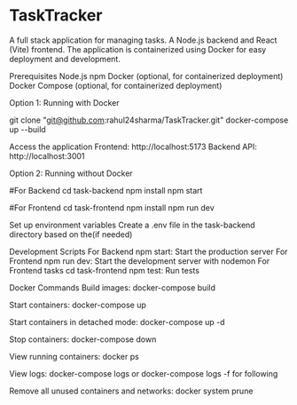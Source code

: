 # TaskTracker
A full stack application for managing tasks. A Node.js backend and React (Vite) frontend. The application is containerized using Docker for easy deployment and development.

Prerequisites
Node.js 
npm
Docker (optional, for containerized deployment)
Docker Compose (optional, for containerized deployment)

Option 1: Running with Docker

git clone "git@github.com:rahul24sharma/TaskTracker.git"
docker-compose up --build

Access the application
Frontend: http://localhost:5173
Backend API: http://localhost:3001

Option 2: Running without Docker

#For Backend
cd task-backend
npm install
npm start

#For Frontend
cd task-frontend
npm install
npm run dev

Set up environment variables
Create a .env file in the task-backend directory based on the(if needed)

Development Scripts
For Backend
npm start: Start the production server
For Frontend
npm run dev: Start the development server with nodemon
For Frontend tasks
cd task-frontend
npm test: Run tests

Docker Commands
Build images: docker-compose build

Start containers: docker-compose up

Start containers in detached mode: docker-compose up -d

Stop containers: docker-compose down

View running containers: docker ps

View logs: docker-compose logs or docker-compose logs -f for following

Remove all unused containers and networks: docker system prune


